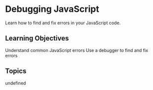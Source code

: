 # Debugging JavaScript

Learn how to find and fix errors in your JavaScript code.

## Learning Objectives
Understand common JavaScript errors
Use a debugger to find and fix errors

## Topics
undefined
